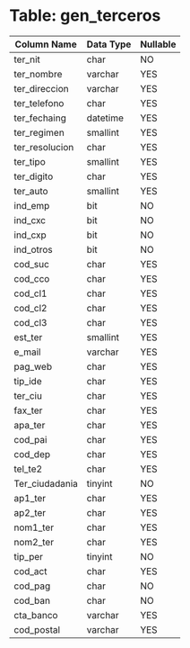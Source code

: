 # Table: gen_terceros

| Column Name | Data Type | Nullable |
|-------------|-----------|----------|
| ter_nit | char | NO |
| ter_nombre | varchar | YES |
| ter_direccion | varchar | YES |
| ter_telefono | char | YES |
| ter_fechaing | datetime | YES |
| ter_regimen | smallint | YES |
| ter_resolucion | char | YES |
| ter_tipo | smallint | YES |
| ter_digito | char | YES |
| ter_auto | smallint | YES |
| ind_emp | bit | NO |
| ind_cxc | bit | NO |
| ind_cxp | bit | NO |
| ind_otros | bit | NO |
| cod_suc | char | YES |
| cod_cco | char | YES |
| cod_cl1 | char | YES |
| cod_cl2 | char | YES |
| cod_cl3 | char | YES |
| est_ter | smallint | YES |
| e_mail | varchar | YES |
| pag_web | char | YES |
| tip_ide | char | YES |
| ter_ciu | char | YES |
| fax_ter | char | YES |
| apa_ter | char | YES |
| cod_pai | char | YES |
| cod_dep | char | YES |
| tel_te2 | char | YES |
| Ter_ciudadania | tinyint | NO |
| ap1_ter | char | YES |
| ap2_ter | char | YES |
| nom1_ter | char | YES |
| nom2_ter | char | YES |
| tip_per | tinyint | NO |
| cod_act | char | YES |
| cod_pag | char | NO |
| cod_ban | char | NO |
| cta_banco | varchar | YES |
| cod_postal | varchar | YES |
